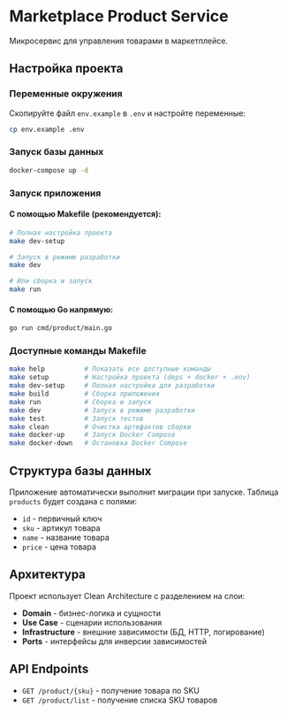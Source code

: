 # Marketplace Product Service

Микросервис для управления товарами в маркетплейсе.

## Настройка проекта

### Переменные окружения

Скопируйте файл `env.example` в `.env` и настройте переменные:

```bash
cp env.example .env
```

### Запуск базы данных

```bash
docker-compose up -d
```

### Запуск приложения

#### С помощью Makefile (рекомендуется):
```bash
# Полная настройка проекта
make dev-setup

# Запуск в режиме разработки
make dev

# Или сборка и запуск
make run
```

#### С помощью Go напрямую:
```bash
go run cmd/product/main.go
```

### Доступные команды Makefile

```bash
make help          # Показать все доступные команды
make setup         # Настройка проекта (deps + docker + .env)
make dev-setup     # Полная настройка для разработки
make build         # Сборка приложения
make run           # Сборка и запуск
make dev           # Запуск в режиме разработки
make test          # Запуск тестов
make clean         # Очистка артефактов сборки
make docker-up     # Запуск Docker Compose
make docker-down   # Остановка Docker Compose
```

## Структура базы данных

Приложение автоматически выполнит миграции при запуске. Таблица `products` будет создана с полями:
- `id` - первичный ключ
- `sku` - артикул товара
- `name` - название товара  
- `price` - цена товара

## Архитектура

Проект использует Clean Architecture с разделением на слои:

- **Domain** - бизнес-логика и сущности
- **Use Case** - сценарии использования
- **Infrastructure** - внешние зависимости (БД, HTTP, логирование)
- **Ports** - интерфейсы для инверсии зависимостей

## API Endpoints

- `GET /product/{sku}` - получение товара по SKU
- `GET /product/list` - получение списка SKU товаров